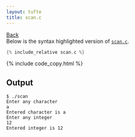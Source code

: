 ```yaml
---
layout: tufte
title: scan.c
---
```

[Back](./../)  
Below is the syntax highlighted version of [`scan.c`](scan.c).

``` c
{% include_relative scan.c %}
```

{% include code_copy.html %}

## Output
``` output
$ ./scan
Enter any character 
a
Entered character is a 
Enter any integer
12
Entered integer is 12

```
<style>
    .language-output{
        background-color: black;
        color: white;
        padding: 0.5em;
    }
</style>